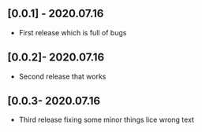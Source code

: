 ## [0.0.1] - 2020.07.16

* First release which is full of bugs

## [0.0.2]- 2020.07.16

* Second release that works

## [0.0.3- 2020.07.16

* Third release fixing some minor things lice wrong text
